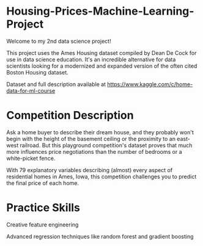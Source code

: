 # Housing-Prices-Machine-Learning-Project
Welcome to my 2nd data science project! 

This project uses the Ames Housing dataset compiled by Dean De Cock for use in data science education. 
It's an incredible alternative for data scientists looking for a modernized and expanded version of the often cited Boston Housing dataset.

Dataset and full description available at https://www.kaggle.com/c/home-data-for-ml-course

# Competition Description

Ask a home buyer to describe their dream house, and they probably won't begin with the height of the basement ceiling or the proximity to an east-west railroad. But this playground competition's dataset proves that much more influences price negotiations than the number of bedrooms or a white-picket fence.

With 79 explanatory variables describing (almost) every aspect of residential homes in Ames, Iowa, this competition challenges you to predict the final price of each home.

# Practice Skills
Creative feature engineering 

Advanced regression techniques like random forest and gradient boosting
